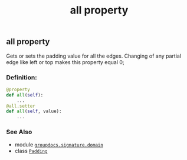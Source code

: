 ﻿---
title: all property
second_title: GroupDocs.Signature for Python via .NET API References
description: 
type: docs
url: /python-net/groupdocs.signature.domain/padding/all/
is_root: false
weight: 50
---

## all property


Gets or sets the padding value for all the edges.
Changing of any partial edge like left or top makes this property equal 0;
### Definition:
```python
@property
def all(self):
    ...
@all.setter
def all(self, value):
    ...
```

### See Also
* module [`groupdocs.signature.domain`](../../)
* class [`Padding`](/signature/python-net/groupdocs.signature.domain/padding)
